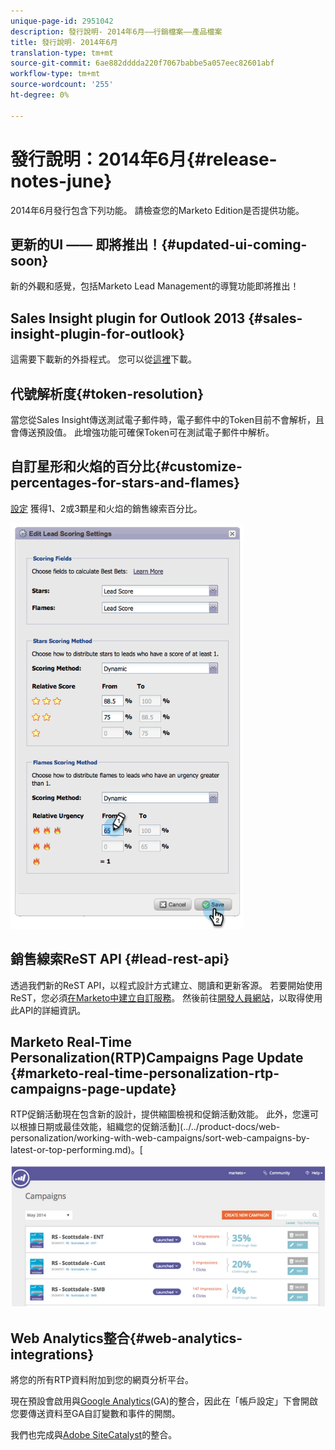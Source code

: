 ```yaml
---
unique-page-id: 2951042
description: 發行說明- 2014年6月——行銷檔案——產品檔案
title: 發行說明- 2014年6月
translation-type: tm+mt
source-git-commit: 6ae882dddda220f7067babbe5a057eec82601abf
workflow-type: tm+mt
source-wordcount: '255'
ht-degree: 0%

---
```



# 發行說明：2014年6月{#release-notes-june}

2014年6月發行包含下列功能。 請檢查您的Marketo Edition是否提供功能。

## 更新的UI —— 即將推出！{#updated-ui-coming-soon}

新的外觀和感覺，包括Marketo Lead Management的導覽功能即將推出！

## Sales Insight plugin for Outlook 2013 {#sales-insight-plugin-for-outlook}

這需要下載新的外掛程式。 您可以從[這裡](../../product-docs/marketo-sales-insight/msi-outlook-plugin/install-the-marketo-email-add-in-for-outlook-with-a-registration-code.md)下載。

## 代號解析度{#token-resolution}

當您從Sales Insight傳送測試電子郵件時，電子郵件中的Token目前不會解析，且會傳送預設值。 此增強功能可確保Token可在測試電子郵件中解析。

## 自訂星形和火焰的百分比{#customize-percentages-for-stars-and-flames}

[設定](../../product-docs/marketo-sales-insight/msi-for-salesforce/features/stars-and-flames/customize-stars-and-flames.md) 獲得1、2或3顆星和火焰的銷售線索百分比。

![](assets/image2014-9-22-13-3a50-3a31.png)

## 銷售線索ReST API {#lead-rest-api}

透過我們新的ReST API，以程式設計方式建立、閱讀和更新客源。 若要開始使用ReST，您必須[在Marketo中建立自訂服務](../../product-docs/administration/additional-integrations/create-a-custom-service-for-use-with-rest-api.md)。 然後前往[開發人員網站](https://developers.marketo.com/documentation/rest/)，以取得使用此API的詳細資訊。

## Marketo Real-Time Personalization(RTP)Campaigns Page Update {#marketo-real-time-personalization-rtp-campaigns-page-update}

RTP促銷活動現在包含新的設計，提供縮圖檢視和促銷活動效能。 此外，您還可以根據日期或最佳效能，組織您的促銷活動](../../product-docs/web-personalization/working-with-web-campaigns/sort-web-campaigns-by-latest-or-top-performing.md)。[

![](assets/image2014-9-22-13-3a50-3a57.png)

## Web Analytics整合{#web-analytics-integrations}

將您的所有RTP資料附加到您的網頁分析平台。

現在預設會啟用與[Google Analytics](../../product-docs/web-personalization/reporting-for-web-personalization/web-analytics-integrations/integrate-rtp-with-google-analytics.md)(GA)的整合，因此在「帳戶設定」下會開啟您要傳送資料至GA自訂變數和事件的開關。

我們也完成與[Adobe SiteCatalyst](../../product-docs/web-personalization/reporting-for-web-personalization/web-analytics-integrations/integrate-with-adobe-analytics.md)的整合。

